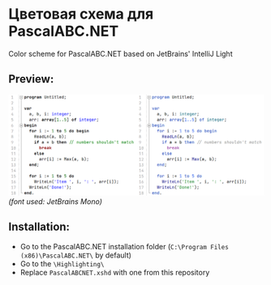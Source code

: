 # Цветовая схема для PascalABC.NET
Color scheme for PascalABC.NET based on JetBrains' IntelliJ Light
## Preview:
![Comparison](comparison.png)
*(font used: JetBrains Mono)*
## Installation:
* Go to the PascalABC.NET installation folder (`C:\Program Files (x86)\PascalABC.NET\` by default)
* Go to the `\Highlighting\`
* Replace `PascalABCNET.xshd` with one from this repository
